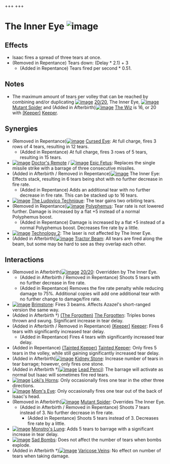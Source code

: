 +++
+++

 # The Inner Eye ![image](/image/The_Inner_Eye.png) 

Effects
---------


* Isaac fires a spread of three tears at once.
* (Removed in Repentance) Tears down: (Delay * 2.1) + 3
	+ (Added in Repentance) Tears fired per second * 0.51.


Notes
-------


* The maximum amount of tears per volley that can be reached by combining and/or duplicating [![image](/image/20/20.png)](/wiki/20/20 "20/20") [20/20](/wiki/20/20 "20/20"), The Inner Eye, [![image](/image/Mutant_Spider.png)](/wiki/Mutant_Spider "Mutant Spider") [Mutant Spider](/wiki/Mutant_Spider "Mutant Spider") and (Added in Afterbirth)[![image](/image/The_Wiz.png)](/wiki/The_Wiz "The Wiz") [The Wiz](/wiki/The_Wiz "The Wiz") is 16, or 20 with  [(Keeper)](/wiki/Keeper "Keeper") [Keeper](/wiki/Keeper "Keeper").


Synergies
-----------


* (Removed in Repentance)[![image](/image/Cursed_Eye.png)](/wiki/Cursed_Eye "Cursed Eye") [Cursed Eye](/wiki/Cursed_Eye "Cursed Eye"): At full charge, fires 3 rows of 4 tears, resulting in 12 tears.
	+ (Added in Repentance) At full charge, fires 3 rows of 5 tears, resulting in 15 tears.
* [![image](/image/Doctor%27s_Remote.png)](/wiki/Doctor%27s_Remote "Doctor's Remote") [Doctor's Remote](/wiki/Doctor%27s_Remote "Doctor's Remote") / [![image](/image/Epic_Fetus.png)](/wiki/Epic_Fetus "Epic Fetus") [Epic Fetus](/wiki/Epic_Fetus "Epic Fetus"): Replaces the single missile strike with a barrage of three consecutive missiles.
* (Added in Afterbirth / Removed in Repentance)[![image](/image/The_Inner_Eye.png)](/wiki/The_Inner_Eye "The Inner Eye") The Inner Eye: Effects stack, resulting in 6 tears being shot with no further decrease in fire rate.
	+ (Added in Repentance) Adds an additional tear with no further decrease in fire rate. This can be stacked up to 16 tears.
* [![image](/image/The_Ludovico_Technique.png)](/wiki/The_Ludovico_Technique "The Ludovico Technique") [The Ludovico Technique](/wiki/The_Ludovico_Technique "The Ludovico Technique"): The tear gains two orbiting tears.
* (Removed in Repentance)[![image](/image/Polyphemus.png)](/wiki/Polyphemus "Polyphemus") [Polyphemus](/wiki/Polyphemus "Polyphemus"): Tear rate is not lowered further. Damage is increased by a flat +5 instead of a normal Polyphemus boost.
	+ (Added in Repentance) Damage is increased by a flat +5 instead of a normal Polyphemus boost. Decreases fire rate by a little.
* [![image](/image/Technology_2.png)](/wiki/Technology_2 "Technology 2") [Technology 2](/wiki/Technology_2 "Technology 2"): The laser is not affected by The Inner Eye.
* (Added in Afterbirth)[![image](/image/Tractor_Beam.png)](/wiki/Tractor_Beam "Tractor Beam") [Tractor Beam](/wiki/Tractor_Beam "Tractor Beam"): All tears are fired along the beam, but some may be hard to see as they overlap each other.


Interactions
--------------


* (Removed in Afterbirth)[![image](/image/20/20.png)](/wiki/20/20 "20/20") [20/20](/wiki/20/20 "20/20"): Overridden by The Inner Eye.
	+ (Added in Afterbirth / Removed in Repentance) Shoots 5 tears with no further decrease in fire rate.
	+ (Added in Repentance) Removes the fire rate penalty while reducing damage to 75%. Additional copies will add one additional tear with no further change to damage/fire rate.
* [![image](/image/Brimstone.png)](/wiki/Brimstone "Brimstone") [Brimstone](/wiki/Brimstone "Brimstone"): Fires 3 beams. Affects Azazel's short-ranged version the same way.
* (Added in Afterbirth †) [(The Forgotten)](/wiki/The_Forgotten "The Forgotten") [The Forgotten](/wiki/The_Forgotten "The Forgotten"): Triples bones thrown and swung. Significant increase in tear delay.
* (Added in Afterbirth / Removed in Repentance) [(Keeper)](/wiki/Keeper "Keeper") [Keeper](/wiki/Keeper "Keeper"): Fires 6 tears with significantly increased tear delay.
	+ (Added in Repentance) Fires 4 tears with significantly increased tear delay.
* (Added in Repentance) [(Tainted Keeper)](/wiki/Tainted_Keeper "Tainted Keeper") [Tainted Keeper](/wiki/Tainted_Keeper "Tainted Keeper"): Only fires 5 tears in the volley, while still gaining significantly increased tear delay.
* (Added in Afterbirth)[![image](/image/Kidney_Stone.png)](/wiki/Kidney_Stone "Kidney Stone") [Kidney Stone](/wiki/Kidney_Stone "Kidney Stone"): Increase number of tears in tear barrage; however, only fires one stone.
* (Added in Afterbirth †)[![image](/image/Lead_Pencil.png)](/wiki/Lead_Pencil "Lead Pencil") [Lead Pencil](/wiki/Lead_Pencil "Lead Pencil"): The barrage will activate as normal but Isaac will sometimes fire red tears.
* [![image](/image/Loki%27s_Horns.png)](/wiki/Loki%27s_Horns "Loki's Horns") [Loki's Horns](/wiki/Loki%27s_Horns "Loki's Horns"): Only occasionally fires one tear in the other three directions.
* [![image](/image/Mom%27s_Eye.png)](/wiki/Mom%27s_Eye "Mom's Eye") [Mom's Eye](/wiki/Mom%27s_Eye "Mom's Eye"): Only occasionally fires one tear out of the back of Isaac's head.
* (Removed in Afterbirth)[![image](/image/Mutant_Spider.png)](/wiki/Mutant_Spider "Mutant Spider") [Mutant Spider](/wiki/Mutant_Spider "Mutant Spider"): Overrides The Inner Eye.
	+ (Added in Afterbirth / Removed in Repentance) Shoots 7 tears instead of 3. No further decrease in fire rate.
		- (Added in Repentance) Shoots 5 tears instead of 3. Decreases fire rate by a little.
* [![image](/image/Monstro%27s_Lung.png)](/wiki/Monstro%27s_Lung "Monstro's Lung") [Monstro's Lung](/wiki/Monstro%27s_Lung "Monstro's Lung"): Adds 5 tears to barrage with a significant increase in tear delay.
* [![image](/image/Sad_Bombs.png)](/wiki/Sad_Bombs "Sad Bombs") [Sad Bombs](/wiki/Sad_Bombs "Sad Bombs"): Does not affect the number of tears when bombs explode.
* (Added in Afterbirth †)[![image](/image/Varicose_Veins.png)](/wiki/Varicose_Veins "Varicose Veins") [Varicose Veins](/wiki/Varicose_Veins "Varicose Veins"): No effect on number of tears when taking damage.


